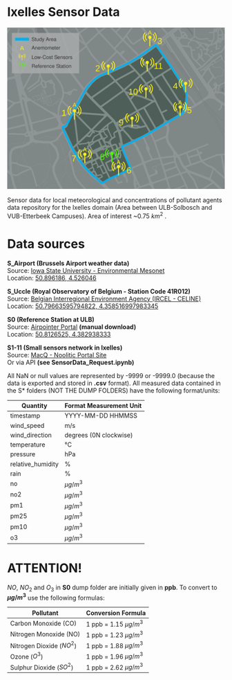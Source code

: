 # Ixelles Sensor Data

![Ixelles study case map](./study_case_map.svg)


Sensor data for local meteorological and concentrations of pollutant agents data repository for the Ixelles domain (Area between ULB-Solbosch and VUB-Etterbeek Campuses). Area of interest ~0.75 $km^{2}$ .

# Data sources
**S_Airport (Brussels Airport weather data)**\
Source: [Iowa State University - Environmental Mesonet](https://mesonet.agron.iastate.edu/request/download.phtml?network=BE__ASOS)\
Location: [50.896186, 4.526046](https://maps.google.com/?q=%3C50.896186%3E,%3C4.526046%3E)




**S_Uccle (Royal Observatory of Belgium - Station Code 41R012)**\
Source: [Belgian Interregional Environment Agency (IRCEL - CELINE)](https://geo.irceline.be/sos/static/client/jsClient/?&locale=en)\
Location: [50.79663595794822, 4.358516997983345](https://maps.google.com/?q=%3C50.79663595794822%3E,%3C4.358516997983345%3E)




**S0 (Reference Station at ULB)**\
Source: [Airpointer Portal](https://airpointer-2018-00637.recordum.net/) **(manual download)**\
Location: [50.8126525, 4.382938333](https://maps.google.com/?q=%3C50.8126525%3E,%3C4.382938333%3E)




**S1-11 (Small sensors network in Ixelles)**\
Source: [MacQ - Noolitic Portal Site](https://qsenseair.macq.eu/login?redirect=/macqqsense2/70b3d5e5fffe11bc)\
Or via API **(see SensorData_Request.ipynb)**




All NaN or null values are represented by -9999 or -9999.0 (because the data is exported and stored in **.csv** format). All measured data contained in the S* folders (NOT THE DUMP FOLDERS) have the following format/units:

|      **Quantity**      |           **Format Measurement Unit**           |
|------------------------|-------------------------------------------------|
| timestamp              | YYYY-MM-DD HHMMSS                               |
| wind_speed             | m/s                                             |
| wind_direction         | degrees (0N clockwise)                          |
| temperature            | &deg;C                                          |
| pressure               | hPa                                             |
| relative_humidity      | %                                               |
| rain                   | %                                               |
| no                     | $µg/m^{3}$                                      |
| no2                    | $µg/m^{3}$                                      |
| pm1                    | $µg/m^{3}$                                      |
| pm25                   | $µg/m^{3}$                                      |
| pm10                   | $µg/m^{3}$                                      |
| o3                     | $µg/m^{3}$                                      |

# ATTENTION!

$NO$, $NO_{2}$ and $O_{3}$ in **S0** dump folder are initially given in **ppb**. To convert to **$µg/m^{3}$** use the following formulas:

|        **Pollutant**        |   **Conversion Formula**   |
|-----------------------------|----------------------------|
| Carbon Monoxide (CO)        | 1  ppb  = 1.15 $µg/m^{3}$  |
| Nitrogen Monoxide (NO)      | 1  ppb  = 1.23 $µg/m^{3}$  |
| Nitrogen Dioxide ($NO^{2}$) | 1  ppb  = 1.88 $µg/m^{3}$  |
| Ozone ($O^{3}$)             | 1  ppb  = 1.96 $µg/m^{3}$  |
| Sulphur Dioxide ($SO^{2}$)  | 1  ppb  = 2.62 $µg/m^{3}$  |
